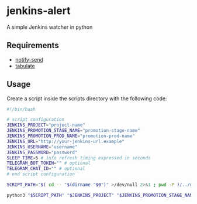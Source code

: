 # jenkins-alert

A simple Jenkins watcher in python

## Requirements

- [notify-send](https://ss64.com/bash/notify-send.html "notify-send")
- [tabulate](https://pypi.org/project/tabulate/ "tabulate")

## Usage

Create a script inside the scripts directory with the following code:

```bash
#!/bin/bash

# script configuration
JENKINS_PROJECT="project-name"
JENKINS_PROMOTION_STAGE_NAME="promotion-stage-name"
JENKINS_PROMOTION_PROD_NAME="promotion-prod-name"
JENKINS_URL="http://your-jenkins-url.example"
JENKINS_USERNAME="username"
JENKINS_PASSWORD="password"
SLEEP_TIME=5 # info refresh timing expressed in seconds
TELEGRAM_BOT_TOKEN="" # optional
TELEGRAM_CHAT_ID="" # optional
# end script configuration

SCRIPT_PATH="$( cd -- "$(dirname "$0")" >/dev/null 2>&1 ; pwd -P )/../main.py"

python3 "$SCRIPT_PATH" "$JENKINS_PROJECT" "$JENKINS_PROMOTION_STAGE_NAME" "$JENKINS_PROMOTION_PROD_NAME" "$JENKINS_URL" "$JENKINS_USERNAME" "$JENKINS_PASSWORD" $SLEEP_TIME "$TELEGRAM_BOT_TOKEN" "$TELEGRAM_CHAT_ID"
```

